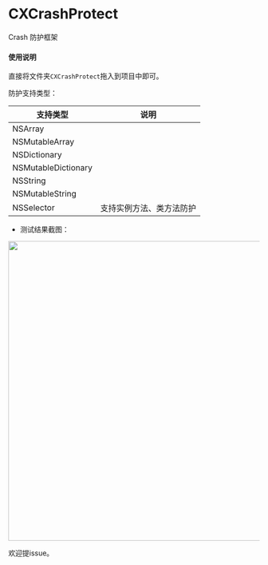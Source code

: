 # CXCrashProtect
Crash 防护框架

#### 使用说明

直接将文件夹`CXCrashProtect`拖入到项目中即可。

防护支持类型：

|  支持类型|  说明| 
| --- | --- |
|  NSArray|  | 
|  NSMutableArray|  |  
|  NSDictionary|  |  
|  NSMutableDictionary|  |  
|  NSString|  |  
|  NSMutableString|  |  
|  NSSelector|  支持实例方法、类方法防护|  

* 测试结果截图：

<img src="https://upload-images.jianshu.io/upload_images/3101550-a6eede0b8a348bbd.png" width="600" alt=""/>


欢迎提issue。
